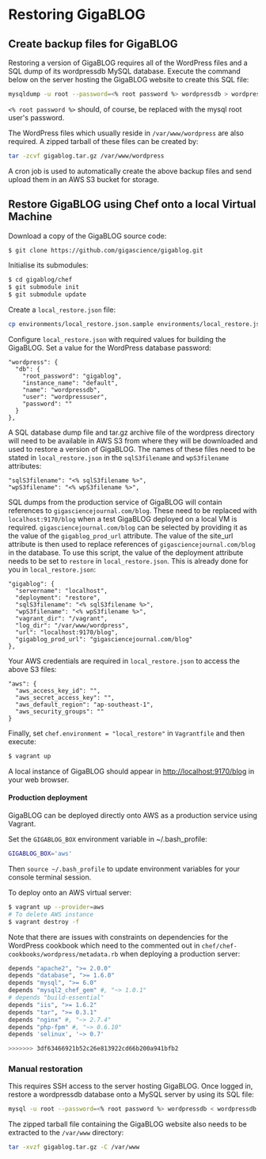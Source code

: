 # Restoring GigaBLOG

## Create backup files for GigaBLOG

Restoring a version of GigaBLOG requires all of the WordPress files and
a SQL dump of its wordpressdb MySQL database. Execute the command below
on the server hosting the GigaBLOG website to create this SQL file:

```bash
mysqldump -u root --password=<% root password %> wordpressdb > wordpressdb.sql
```

`<% root password %>` should, of course, be replaced with the mysql root 
user's password.

The WordPress files which usually reside in `/var/www/wordpress` are also
required. A zipped tarball of these files can be created by:

```bash
tar -zcvf gigablog.tar.gz /var/www/wordpress
```

A cron job is used to automatically create the above backup files and send 
upload them in an AWS S3 bucket for storage.

## Restore GigaBLOG using Chef onto a local Virtual Machine

Download a copy of the GigaBLOG source code:
```bash
$ git clone https://github.com/gigascience/gigablog.git
```

Initialise its submodules:
```bash
$ cd gigablog/chef
$ git submodule init
$ git submodule update
```

Create a `local_restore.json` file:
```bash
cp environments/local_restore.json.sample environments/local_restore.json
```

Configure `local_restore.json` with required values for building the 
GigaBLOG. Set a value for the WordPress database password:
```
"wordpress": {
  "db": {
    "root_password": "gigablog",
    "instance_name": "default",
    "name": "wordpressdb",
    "user": "wordpressuser",
    "password": ""
  }
}, 
```

A SQL database dump file and tar.gz archive file of the wordpress directory 
will need to be available in AWS S3 from where they will  be downloaded and used
to restore a version of GigaBLOG. The names of these files need to be stated 
in `local_restore.json` in the `sqlS3filename` and `wpS3filename` attributes:
```
"sqlS3filename": "<% sqlS3filename %>",
"wpS3filename": "<% wpS3filename %>",
```

SQL dumps from the production service of GigaBLOG will contain references
to `gigasciencejournal.com/blog`. These need to be replaced with
`localhost:9170/blog` when a test GigaBLOG deployed on a local VM is
required. `gigasciencejournal.com/blog` can be selected by providing it as
the value of the `gigablog_prod_url` attribute. The value of the site_url
attribute is then used to replace references of `gigasciencejournal.com/blog`
in the database. To use this script, the value of the deployment attribute 
needs to be set to `restore` in `local_restore.json`. This is already done for 
you in `local_restore.json`:
```
"gigablog": {
  "servername": "localhost",
  "deployment": "restore",
  "sqlS3filename": "<% sqlS3filename %>",
  "wpS3filename": "<% wpS3filename %>",
  "vagrant_dir": "/vagrant",
  "log_dir": "/var/www/wordpress",
  "url": "localhost:9170/blog",
  "gigablog_prod_url": "gigasciencejournal.com/blog"
},
```

Your AWS credentials are required in `local_restore.json` to access the above
S3 files:
```  
"aws": {
  "aws_access_key_id": "",
  "aws_secret_access_key": "",
  "aws_default_region": "ap-southeast-1",
  "aws_security_groups": ""
}
```

Finally, set `chef.environment = "local_restore"` in `Vagrantfile` and then 
execute:
```bash
$ vagrant up
```

A local instance of GigaBLOG should appear in 
[http://localhost:9170/blog](http://localhost:9170/blog]) in your web browser.

#### Production deployment

GigaBLOG can be deployed directly onto AWS as a production service using
Vagrant.

Set the `GIGABLOG_BOX` environment variable in ~/.bash_profile:
 
```bash
GIGABLOG_BOX='aws'
```

Then `source ~/.bash_profile` to update environment variables for your
console terminal session.

To deploy onto an AWS virtual server:

```bash
$ vagrant up --provider=aws
# To delete AWS instance
$ vagrant destroy -f
```

Note that there are issues with constraints on dependencies for the 
WordPress cookbook which need to the commented out in 
`chef/chef-cookbooks/wordpress/metadata.rb` when deploying a production
server:

```bash
depends "apache2", ">= 2.0.0"
depends "database", ">= 1.6.0"
depends "mysql", ">= 6.0"
depends "mysql2_chef_gem" #, "~> 1.0.1"
# depends "build-essential"
depends "iis", ">= 1.6.2"
depends "tar", ">= 0.3.1"
depends "nginx" #, "~> 2.7.4"
depends "php-fpm" #, "~> 0.6.10"
depends 'selinux', '~> 0.7'

>>>>>>> 3df63466921b52c26e813922cd66b200a941bfb2
```

### Manual restoration

This requires SSH access to the server hosting GigaBLOG. Once logged in,
restore a wordpressdb database onto a MySQL server by using its SQL 
file:

```bash
mysql -u root --password=<% root password %> wordpressdb < wordpressdb.sql
```

The zipped tarball file containing the GigaBLOG website also needs to be
extracted to the `/var/www` directory:

```bash
tar -xvzf gigablog.tar.gz -C /var/www
```

